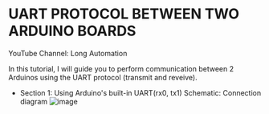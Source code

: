 # UART PROTOCOL BETWEEN TWO ARDUINO BOARDS
YouTube Channel: Long Automation

In this tutorial, I will guide you to perform communication between 2 Arduinos using the UART protocol (transmit and reveive).
- Section 1: Using Arduino's built-in UART(rx0, tx1)
  Schematic: Connection diagram
![image](https://github.com/BuiNgocLong01/uart-protocol-arduino/assets/93063745/e2c4b4cd-92d9-4bde-bc4b-801e8b8fb2cf)
